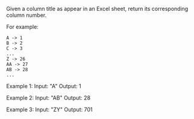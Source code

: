 Given a column title as appear in an Excel sheet, return its corresponding column number.

For example:

    A -> 1
    B -> 2
    C -> 3
    ...
    Z -> 26
    AA -> 27
    AB -> 28 
    ...
Example 1:
Input: "A"
Output: 1

Example 2:
Input: "AB"
Output: 28

Example 3:
Input: "ZY"
Output: 701